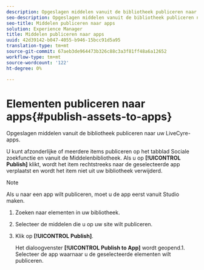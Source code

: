 ```yaml
---
description: Opgeslagen middelen vanuit de bibliotheek publiceren naar uw LiveCyre-apps.
seo-description: Opgeslagen middelen vanuit de bibliotheek publiceren naar uw LiveCyre-apps.
seo-title: Middelen publiceren naar apps
solution: Experience Manager
title: Middelen publiceren naar apps
uuid: 42d39142-b047-4055-b946-15bcc91d5a95
translation-type: tm+mt
source-git-commit: 67aeb3de964473b326c88c3a3f81ff48a6a12652
workflow-type: tm+mt
source-wordcount: '122'
ht-degree: 0%

---
```



# Elementen publiceren naar apps{#publish-assets-to-apps}

Opgeslagen middelen vanuit de bibliotheek publiceren naar uw LiveCyre-apps.

U kunt afzonderlijke of meerdere items publiceren op het tabblad Sociale zoekfunctie en vanuit de Middelenbibliotheek. Als u op **[!UICONTROL Publish]** klikt, wordt het item rechtstreeks naar de geselecteerde app verplaatst en wordt het item niet uit uw bibliotheek verwijderd.

>[!NOTE]
>
>Als u naar een app wilt publiceren, moet u de app eerst vanuit Studio maken.

1. Zoeken naar elementen in uw bibliotheek.
1. Selecteer de middelen die u op uw site wilt publiceren.
1. Klik op **[!UICONTROL Publish]**.

   Het dialoogvenster **[!UICONTROL Publish to App]** wordt geopend.1. Selecteer de app waarnaar u de geselecteerde elementen wilt publiceren.
